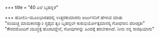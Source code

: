+++
title = "40 ಎಲೆ ಬೃಹನ್ನಳೆ"

+++
ಹೋಲಿಸಿ-ಮೂಲಭಾರತದಲ್ಲಿ ಉತ್ತರಕುಮಾರನು ಅರ್ಜುನನಿಗೆ ಹೇಳುವ ಮಾತು  
"ಸಂಯಚ್ಚ ಮಾಮಕಾನಶ್ವಾಂ ಸ್ತಥೈವ ತ್ವಂ ಬೃಹನ್ನಲೇ ಕುರುಭಿರ್ಯೋತ್ಸಮಾನಸ್ಯ ಗೋಧನಾನಿ ಪರೀಪ್ಸತಃ"  
 "ಕೌರವರೊಂದಿಗೆ ಯುದ್ಧಕ್ಕೆ ಹೊರಟಿದ್ದೇನೆ, ಗೋವುಗಳನ್ನು ಹಿಂದಕ್ಕೆ ತರಬೇಕಾಗಿದೆ. ನೀನು ನನ್ನ ಸಾರಥಿಯಾಗು"
